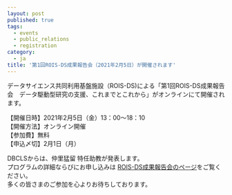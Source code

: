 ```yaml
---
layout: post
published: true
tags:
  - events
  - public_relations
  - registration
category:
  - ja
title: '第1回ROIS-DS成果報告会（2021年2月5日）が開催されます'
---
```

データサイエンス共同利用基盤施設（ROIS-DS)による「第1回ROIS-DS成果報告会　データ駆動型研究の支援、これまでとこれから」がオンラインにて開催されます。  <br />

【開催日時】2021年2月5日（金）13：00～18：10 <br />
【開催方法】オンライン開催 <br />
【参加費】無料  <br />
【申込〆切】2月1日（月）  <br />

DBCLSからは、仲里猛留 特任助教が発表します。  <br />
プログラムの詳細ならびにお申し込みは [ROIS-DS成果報告会のページ](https://ds.rois.ac.jp/article/rois-ds_symposium_20210205/ "ROIS-DS成果報告会のページ")をご覧ください。　<br />
多くの皆さまのご参加を心よりお待ちしております。 
